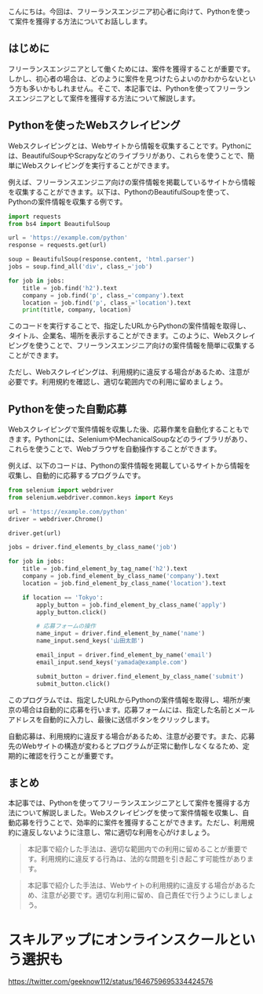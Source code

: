 <!--
title: Pythonを使ってフリーランスエンジニアとして案件を獲得する方法
tags: フリーランスエンジニア,python案件獲得
id: 
private: false
-->

こんにちは。今回は、フリーランスエンジニア初心者に向けて、Pythonを使って案件を獲得する方法についてお話しします。

## はじめに

フリーランスエンジニアとして働くためには、案件を獲得することが重要です。しかし、初心者の場合は、どのように案件を見つけたらよいのかわからないという方も多いかもしれません。そこで、本記事では、Pythonを使ってフリーランスエンジニアとして案件を獲得する方法について解説します。

## Pythonを使ったWebスクレイピング

Webスクレイピングとは、Webサイトから情報を収集することです。Pythonには、BeautifulSoupやScrapyなどのライブラリがあり、これらを使うことで、簡単にWebスクレイピングを実行することができます。

例えば、フリーランスエンジニア向けの案件情報を掲載しているサイトから情報を収集することができます。以下は、PythonのBeautifulSoupを使って、Pythonの案件情報を収集する例です。

```python
import requests
from bs4 import BeautifulSoup

url = 'https://example.com/python'
response = requests.get(url)

soup = BeautifulSoup(response.content, 'html.parser')
jobs = soup.find_all('div', class_='job')

for job in jobs:
    title = job.find('h2').text
    company = job.find('p', class_='company').text
    location = job.find('p', class_='location').text
    print(title, company, location)
```

このコードを実行することで、指定したURLからPythonの案件情報を取得し、タイトル、企業名、場所を表示することができます。このように、Webスクレイピングを使うことで、フリーランスエンジニア向けの案件情報を簡単に収集することができます。

ただし、Webスクレイピングは、利用規約に違反する場合があるため、注意が必要です。利用規約を確認し、適切な範囲内での利用に留めましょう。

## Pythonを使った自動応募

Webスクレイピングで案件情報を収集した後、応募作業を自動化することもできます。Pythonには、SeleniumやMechanicalSoupなどのライブラリがあり、これらを使うことで、Webブラウザを自動操作することができます。

例えば、以下のコードは、Pythonの案件情報を掲載しているサイトから情報を収集し、自動的に応募するプログラムです。

```python
from selenium import webdriver
from selenium.webdriver.common.keys import Keys

url = 'https://example.com/python'
driver = webdriver.Chrome()

driver.get(url)

jobs = driver.find_elements_by_class_name('job')

for job in jobs:
    title = job.find_element_by_tag_name('h2').text
    company = job.find_element_by_class_name('company').text
    location = job.find_element_by_class_name('location').text

    if location == 'Tokyo':
        apply_button = job.find_element_by_class_name('apply')
        apply_button.click()

        # 応募フォームの操作
        name_input = driver.find_element_by_name('name')
        name_input.send_keys('山田太郎')

        email_input = driver.find_element_by_name('email')
        email_input.send_keys('yamada@example.com')

        submit_button = driver.find_element_by_class_name('submit')
        submit_button.click()
```

このプログラムでは、指定したURLからPythonの案件情報を取得し、場所が東京の場合は自動的に応募を行います。応募フォームには、指定した名前とメールアドレスを自動的に入力し、最後に送信ボタンをクリックします。

自動応募は、利用規約に違反する場合があるため、注意が必要です。また、応募先のWebサイトの構造が変わるとプログラムが正常に動作しなくなるため、定期的に確認を行うことが重要です。

## まとめ

本記事では、Pythonを使ってフリーランスエンジニアとして案件を獲得する方法について解説しました。Webスクレイピングを使って案件情報を収集し、自動応募を行うことで、効率的に案件を獲得することができます。ただし、利用規約に違反しないように注意し、常に適切な利用を心がけましょう。

>本記事で紹介した手法は、適切な範囲内での利用に留めることが重要です。利用規約に違反する行為は、法的な問題を引き起こす可能性があります。

>本記事で紹介した手法は、Webサイトの利用規約に違反する場合があるため、注意が必要です。適切な利用に留め、自己責任で行うようにしましょう。

# スキルアップにオンラインスクールという選択も
https://twitter.com/geeknow112/status/1646759695334424576
